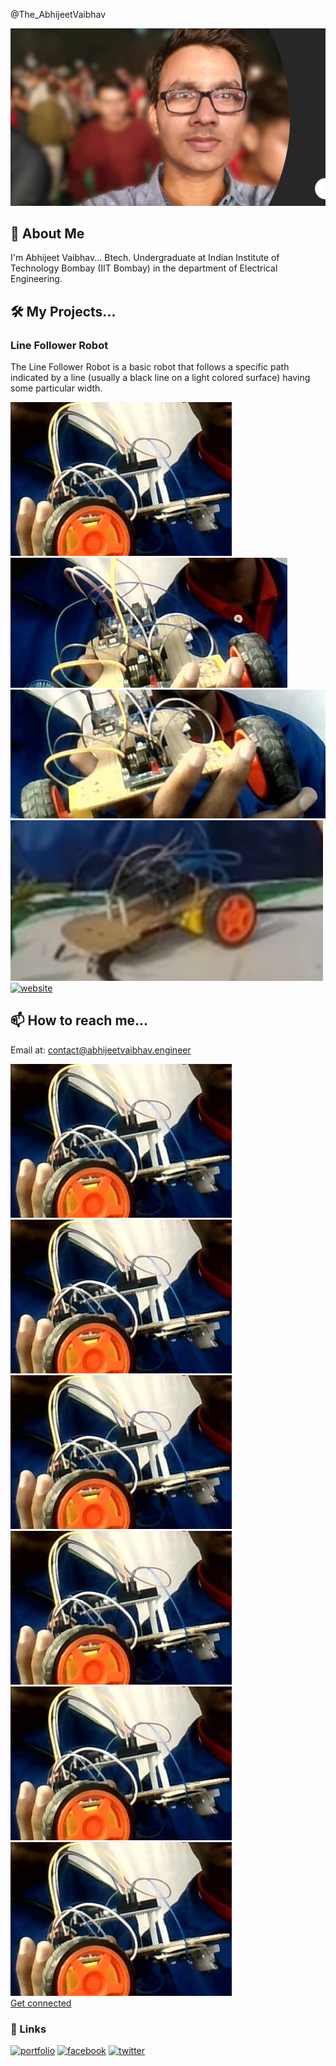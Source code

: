 
@The_AbhijeetVaibhav


![Logo](https://github.com/imabhivaibhav/AbhijeetVaibhav/blob/main/SAve.jpg?raw=true)


## 🚀 About Me
I'm Abhijeet Vaibhav... Btech. Undergraduate at Indian Institute of Technology Bombay (IIT Bombay) in the department of Electrical Engineering.

## 🛠 My Projects...

### Line Follower Robot
The Line Follower Robot is a basic robot that follows a specific path indicated by a line (usually a black line on a light colored surface) having some particular width.


![Logo](https://raw.githubusercontent.com/imabhivaibhav/AbhijeetVaibhav/main/1.JPG)
![Logo](https://raw.githubusercontent.com/imabhivaibhav/AbhijeetVaibhav/main/2.JPG)
![Logo](https://raw.githubusercontent.com/imabhivaibhav/AbhijeetVaibhav/main/3.JPG)
![Logo](https://raw.githubusercontent.com/imabhivaibhav/AbhijeetVaibhav/main/Line%20follower.png)
[![website](https://img.shields.io/badge/...more-0A66C2?style=for-the-badge&logo=web&logoColor=white)](https://myproject.abhijeetvaibhav.engineer)

## 📫 How to reach me...

Email at: contact@abhijeetvaibhav.engineer


<script src="https://platform.linkedin.com/badges/js/profile.js" async defer type="text/javascript"></script>

<div class="MagicSlideshow" data-options="">
    <img src="https://raw.githubusercontent.com/imabhivaibhav/AbhijeetVaibhav/main/1.JPG" data-fullscreen-image="https://raw.githubusercontent.com/imabhivaibhav/AbhijeetVaibhav/main/1.JPG"/>
    <img src="https://raw.githubusercontent.com/imabhivaibhav/AbhijeetVaibhav/main/1.JPG" data-fullscreen-image="https://raw.githubusercontent.com/imabhivaibhav/AbhijeetVaibhav/main/1.JPG"/>    <img src="https://raw.githubusercontent.com/imabhivaibhav/AbhijeetVaibhav/main/1.JPG" data-fullscreen-image="https://raw.githubusercontent.com/imabhivaibhav/AbhijeetVaibhav/main/1.JPG"/>    <img src="https://raw.githubusercontent.com/imabhivaibhav/AbhijeetVaibhav/main/1.JPG" data-fullscreen-image="https://raw.githubusercontent.com/imabhivaibhav/AbhijeetVaibhav/main/1.JPG"/>    <img src="https://raw.githubusercontent.com/imabhivaibhav/AbhijeetVaibhav/main/1.JPG" data-fullscreen-image="https://raw.githubusercontent.com/imabhivaibhav/AbhijeetVaibhav/main/1.JPG"/>    <img src="https://raw.githubusercontent.com/imabhivaibhav/AbhijeetVaibhav/main/1.JPG" data-fullscreen-image="https://raw.githubusercontent.com/imabhivaibhav/AbhijeetVaibhav/main/1.JPG"/>
</div>

<div class="badge-base LI-profile-badge" data-locale="en_US" data-size="large" data-theme="light" data-type="HORIZONTAL" data-vanity="imabhivaibhav" data-version="v1"><a class="badge-base__link LI-simple-link" href="https://in.linkedin.com/in/imabhivaibhav?trk=profile-badge">Get connected</a></div>
              









### 🔗 Links
[![portfolio](https://img.shields.io/badge/my_portfolio-000?style=for-the-badge&logo=ko-fi&logoColor=white)](https://imabhivaibhav.github.io/)
[![facebook](https://img.shields.io/badge/facebook-0A66C2?style=for-the-badge&logo=facebook&logoColor=white)](https://www.facebook.com/theabhijeetvaibhav)
[![twitter](https://img.shields.io/badge/twitter-1DA1F2?style=for-the-badge&logo=twitter&logoColor=white)](https://twitter.com/imabhivaibhav)
